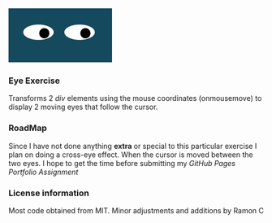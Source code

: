 <img src="images/screenshot.jpg">

### Eye Exercise

Transforms 2 *div* elements using the mouse coordinates (onmousemove) to display 2 moving eyes that follow the cursor.

### RoadMap

Since I have not done anything **extra** or special to this particular exercise I plan on doing a cross-eye effect. When the cursor is moved between the two eyes. I hope to get the time before submitting my *GitHub Pages Portfolio Assignment*

### License information
Most code obtained from MIT. Minor adjustments and additions by Ramon C